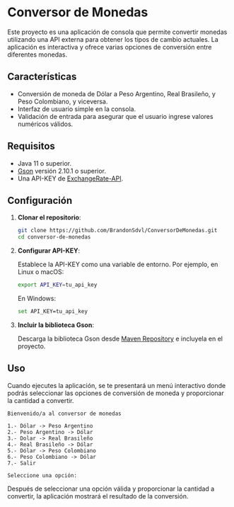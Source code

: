 # Conversor de Monedas

Este proyecto es una aplicación de consola que permite convertir monedas utilizando una API externa para obtener los tipos de cambio actuales. La aplicación es interactiva y ofrece varias opciones de conversión entre diferentes monedas.

## Características

- Conversión de moneda de Dólar a Peso Argentino, Real Brasileño, y Peso Colombiano, y viceversa.
- Interfaz de usuario simple en la consola.
- Validación de entrada para asegurar que el usuario ingrese valores numéricos válidos.

## Requisitos

- Java 11 o superior.
- [Gson](https://github.com/google/gson) versión 2.10.1 o superior.
- Una API-KEY de [ExchangeRate-API](https://www.exchangerate-api.com/).

## Configuración

1. **Clonar el repositorio**:

    ```sh
    git clone https://github.com/BrandonSdvl/ConversorDeMonedas.git
    cd conversor-de-monedas
    ```

2. **Configurar API-KEY**:

    Establece la API-KEY como una variable de entorno. Por ejemplo, en Linux o macOS:

    ```sh
    export API_KEY=tu_api_key
    ```

    En Windows:

    ```sh
    set API_KEY=tu_api_key
    ```
3. **Incluir la biblioteca Gson**:

    Descarga la biblioteca Gson desde [Maven Repository](https://mvnrepository.com/artifact/com.google.code.gson/gson/2.10.1) e incluyela en el proyecto.
    
## Uso

Cuando ejecutes la aplicación, se te presentará un menú interactivo donde podrás seleccionar las opciones de conversión de moneda y proporcionar la cantidad a convertir.

```text
Bienvenido/a al conversor de monedas

1.- Dólar -> Peso Argentino
2.- Peso Argentino -> Dólar
3.- Dolar -> Real Brasileño
4.- Real Brasileño -> Dólar
5.- Dólar -> Peso Colombiano
6.- Peso Colombiano -> Dólar
7.- Salir

Seleccione una opción: 
```
Después de seleccionar una opción válida y proporcionar la cantidad a convertir, la aplicación mostrará el resultado de la conversión.

